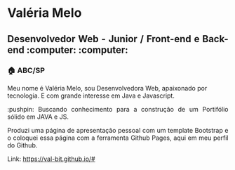 <h1 align="justify"> Valéria Melo</h1>
<h2 align="justify"> Desenvolvedor Web - Junior / Front-end e Back-end :computer: :computer:</h2>

<h3 align="justify"> 🏠 ABC/SP</h3

 <p align="justify"> Meu nome é Valéria Melo, sou Desenvolvedora Web, apaixonado por tecnologia. E com grande interesse em Java e Javascript. </p>
 
 <p align="justify"> :pushpin: Buscando conhecimento para a construção de um Portifólio sólido em JAVA e JS. </p>
 


<p align="justify"> Produzi uma página de apresentação pessoal com um template Bootstrap e o 
coloquei essa página com a ferramenta Github Pages, aqui em meu perfil do Github. </p>

Link: https://val-bit.github.io/#
